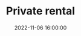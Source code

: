 ---
date: 2022-11-06 16:00:00
dates: 10 am on Nov 6 2022
draft: false
durationMinutes: 600
title: Private rental
---